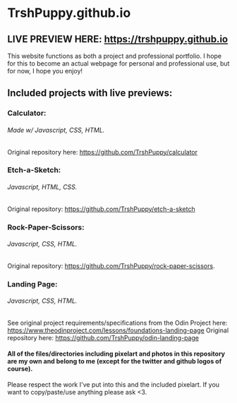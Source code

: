 # TrshPuppy.github.io

## LIVE PREVIEW HERE: https://trshpuppy.github.io

This website functions as both a project and professional portfolio. I hope for this to become an actual webpage for personal and professional use, but for now, I hope you enjoy!

## Included projects with live previews:
### Calculator:
###### Made w/ Javascript, CSS, HTML.
Original repository here: https://github.com/TrshPuppy/calculator

### Etch-a-Sketch:
###### Javascript, HTML, CSS.
Original repository: https://github.com/TrshPuppy/etch-a-sketch

### Rock-Paper-Scissors: 
###### Javascript, CSS, HTML.
Original repository: https://github.com/TrshPuppy/rock-paper-scissors.

### Landing Page:
###### Javascript, CSS, HTML.
See original project requirements/specifications from the Odin Project here: https://www.theodinproject.com/lessons/foundations-landing-page
Original repository here: https://github.com/TrshPuppy/odin-landing-page

#### All of the files/directories including pixelart and photos in this repository are my own and belong to me (except for the twitter and github logos of course).
Please respect the work I've put into this and the included pixelart. If you want to copy/paste/use anything please ask <3.
